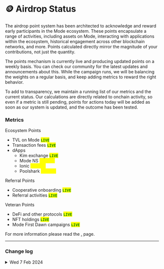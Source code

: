 # 🪙 Airdrop Status

The airdrop point system has been architected to acknowledge and reward early participants in the Mode ecosystem. These points encapsulate a range of activities, including assets on Mode, interacting with applications within the ecosystem, historical engagement across other blockchain networks, and more. Points calculated directly mirror the magnitude of your contributions, not just the quantity.

The points mechanism is currently live and producing updated points on a weekly basis. You can check our community for the latest updates and announcements about this. While the campaign runs, we will be balancing the weights on a regular basis, and keep adding metrics to reward the right behavior.

To add to transparency, we maintain a running list of our metrics and the current status. Our calculations are directly related to onchain activity, so even if a metric is still pending, points for actions today will be added as soon as our system is updated, and the outcome has been tested.

### Metrics

Ecosystem Points

* TVL on Mode <mark style="color:green;">**`LIVE`**</mark>
* Transaction fees <mark style="color:green;">**`LIVE`**</mark>
* dApps
  * Kim exchange <mark style="color:green;">**`LIVE`**</mark>
  * Mode NS <mark style="color:yellow;">**`pending`**</mark>
  * Ionic <mark style="color:yellow;">**`pending`**</mark>
  * Poolshark <mark style="color:yellow;">**`pending`**</mark>

Referral Points

* Cooperative onboarding <mark style="color:green;">**`LIVE`**</mark>
* Referral activities <mark style="color:green;">**`LIVE`**</mark>

Veteran Points

* DeFi and other protocols <mark style="color:green;">**`LIVE`**</mark>
* NFT holdings <mark style="color:green;">**`LIVE`**</mark>
* Mode First Dawn campaigns <mark style="color:green;">**`LIVE`**</mark>

For more information please read the [.](./ "mention") page.

***

### Change log

<details>

<summary>Wed 7 Feb 2024</summary>

Enhanced the point calculation system to operate on a weekly schedule, minimizing the risk of timeouts during scheduled tasks.&#x20;

Addressed and resolved issues leading to the inaccurate tallying of certain activities, ensuring a fairer and more accurate point distribution

</details>


